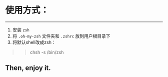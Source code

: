 # 使用方式：
---

1. 安装 `zsh`
2. 将 `.oh-my-zsh` 文件夹和 `.zshrc` 放到用户根目录下 
3. 将默认shell改成zsh：
>> chsh -s /bin/zsh

## Then, enjoy it.

